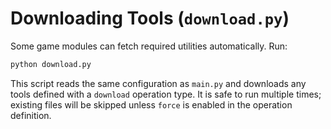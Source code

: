 # Downloading Tools (`download.py`)

Some game modules can fetch required utilities automatically. Run:
```bash
python download.py
```
This script reads the same configuration as `main.py` and downloads any tools defined with a `download` operation type. It is safe to run multiple times; existing files will be skipped unless `force` is enabled in the operation definition.
